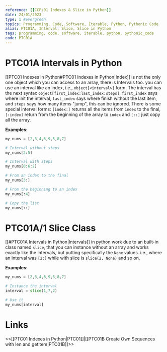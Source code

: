 ```yaml
---
reference: [[CCPs01 Indexes & Slice in Python]]
date: 24/01/2023
type: 1 #evergreen
topics: Programming, Code, Software, Iterable, Python, Pythonic Code
alias: PTC01A, Interval, Slice, Slice in Python
tags: programming, code, software, iterable, python, pythonic_code
code: PTC01A
---
```

# PTC01A Intervals in Python

[[PTC01 Indexes in Python#PTC01 Indexes in Python|Index]] is not the only one object which you can access to an array, there is Intervals too. you can use an interval like an index, i.e., `object[<interval>]` form.
The interval has the next syntax `object[first_index:last_index:steps]`. `first_index` says where init the interval, `last_index` says where finish without the last item, and `steps` says how many items "jump", this can be ignored.
There is some special interval forms: `[index:]` returns all the items from `index` to the final, `[:index]` return from the beginning of the array to `index` and `[::]` just copy all the array.

**Examples:**
~~~ python
my_nums = [2,3,4,6,9,5,8,7]

# Interval without steps
my_nums[2:5]

# Interval with steps
my_nums[0:6:2]

# From an index to the final
my_nums[3:]

# From the beginning to an index
my_nums[:4]

# Copy the list
my_nums[::]
~~~

# PTC01A/1 Slice Class

[[#PTC01A Intervals in Python|Intervals]] in python work due to an built-in class named `slice`, that you can instance without an array and works exactly like the intervals, but putting specifically the `None` values. i.e., where an interval was `[2:]` while with slice is `slice(2, None)` and so on.

**Examples:**
~~~ python
my_nums = [2,3,4,6,9,5,8,7]

# Instance the interval
interval = slice(1,7,2)

# Use it
my_nums[interval]
~~~


# Links
<<[[PTC01 Indexes in Python|PTC01]]|[[PTC01B Create Own Sequences with len and getitem|PTC01B]]>>